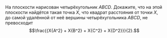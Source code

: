 На плоскости нарисован четырёхугольник $ABCD.$ Докажите, что на этой плоскости найдётся такая точка $X,$ что квадрат расстояния от точки $X,$ до самой удалённой от неё вершины четырёхугольника $ABCD,$ не превосходит $$\frac{{X{A^2} + X{B^2} + X{C^2} + X{D^2}}}{2}.$$